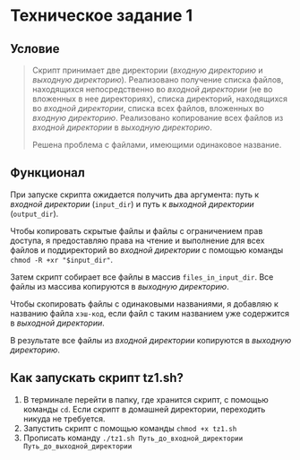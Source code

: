 # Техническое задание 1
## Условие
> Скрипт принимает две директории (*входную директорию* и *выходную директорию*). Реализовано получение списка файлов, находящихся непосредственно во *входной директории* (не во вложенных в нее директориях), списка директорий, находящихся во *входной директории*, списка всех файлов, вложенных во *входную директорию*. Реализовано копирование всех файлов из *входной директории* в *выходную директорию*.
> 
> Решена проблема с файлами, имеющими одинаковое название.

## Функционал
При запуске скрипта ожидается получить два аргумента: путь к *входной директории* (`input_dir`) и путь к *выходной директории* (`output_dir`).

Чтобы копировать скрытые файлы и файлы с ограничением прав доступа, я предоставляю права на чтение и выполнение для всех файлов и поддиректорий во *входной директории* с помощью команды `chmod -R +xr "$input_dir"`.

Затем скрипт собирает все файлы в массив `files_in_input_dir`. Все файлы из массива копируются в *выходную директорию*.

Чтобы скопировать файлы с одинаковыми названиями, я добавляю к названию файла `хэш-код`, если файл с таким названием уже содержится в *выходной директории*.

В результате все файлы из *входной директории* копируются в *выходную директорию*.


## Как запускать скрипт tz1.sh?

1. В терминале перейти в папку, где хранится скрипт, с помощью команды `cd`. Если скрипт в домашней директории, переходить никуда не требуется.
2. Запустить скрипт с помощью команды `chmod +x tz1.sh`
3. Прописать команду `./tz1.sh Путь_до_входной_директории Путь_до_выходной_директории`
